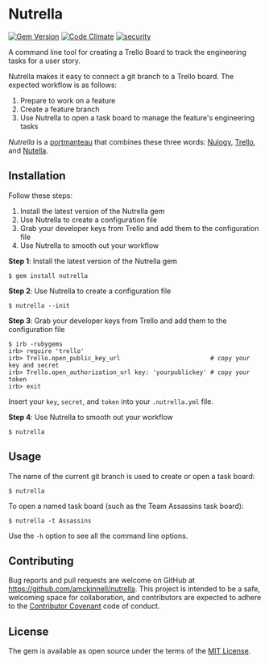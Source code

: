 # Nutrella

[![Gem Version](https://badge.fury.io/rb/nutrella.svg)](https://badge.fury.io/rb/nutrella)
[![Code Climate](https://codeclimate.com/github/amckinnell/nutrella/badges/gpa.svg)](https://codeclimate.com/github/amckinnell/nutrella)
[![security](https://hakiri.io/github/amckinnell/nutrella/master.svg)](https://hakiri.io/github/amckinnell/nutrella/master)

A command line tool for creating a Trello Board to track the engineering tasks for a user story.

Nutrella makes it easy to connect a git branch to a Trello board. The expected workflow is as follows:

1. Prepare to work on a feature
2. Create a feature branch
3. Use Nutrella to open a task board to manage the feature's engineering tasks


_Nutrella_ is a [portmanteau](https://en.wikipedia.org/wiki/Portmanteau) that combines these three words:
[Nulogy](http://nulogy.com/), [Trello](http://trello.com/), and [Nutella](http://www.nutella.com/).


## Installation

Follow these steps:

1. Install the latest version of the Nutrella gem
2. Use Nutrella to create a configuration file
3. Grab your developer keys from Trello and add them to the configuration file
4. Use Nutrella to smooth out your workflow

**Step 1**: Install the latest version of the Nutrella gem

    $ gem install nutrella

**Step 2**: Use Nutrella to create a configuration file

    $ nutrella --init

**Step 3**: Grab your developer keys from Trello and add them to the configuration file

    $ irb -rubygems
    irb> require 'trello'
    irb> Trello.open_public_key_url                         # copy your key and secret
    irb> Trello.open_authorization_url key: 'yourpublickey' # copy your token
    irb> exit

Insert your `key`, `secret`, and `token` into your `.nutrella.yml` file.

**Step 4**: Use Nutrella to smooth out your workflow

    $ nutrella


## Usage

The name of the current git branch is used to create or open a task board:

    $ nutrella

To open a named task board (such as the Team Assassins task board):

    $ nutrella -t Assassins

Use the `-h` option to see all the command line options.


## Contributing

Bug reports and pull requests are welcome on GitHub at https://github.com/amckinnell/nutrella.
This project is intended to be a safe, welcoming space for collaboration, and contributors are
expected to adhere to the [Contributor Covenant](http://contributor-covenant.org) code of conduct.


## License

The gem is available as open source under the terms of the [MIT License](http://opensource.org/licenses/MIT).
